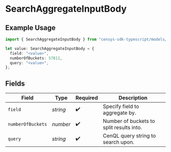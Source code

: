 # SearchAggregateInputBody

## Example Usage

```typescript
import { SearchAggregateInputBody } from "censys-sdk-typescript/models/components";

let value: SearchAggregateInputBody = {
  field: "<value>",
  numberOfBuckets: 57811,
  query: "<value>",
};
```

## Fields

| Field                                    | Type                                     | Required                                 | Description                              |
| ---------------------------------------- | ---------------------------------------- | ---------------------------------------- | ---------------------------------------- |
| `field`                                  | *string*                                 | :heavy_check_mark:                       | Specify field to aggregate by.           |
| `numberOfBuckets`                        | *number*                                 | :heavy_check_mark:                       | Number of buckets to split results into. |
| `query`                                  | *string*                                 | :heavy_check_mark:                       | CenQL query string to search upon.       |